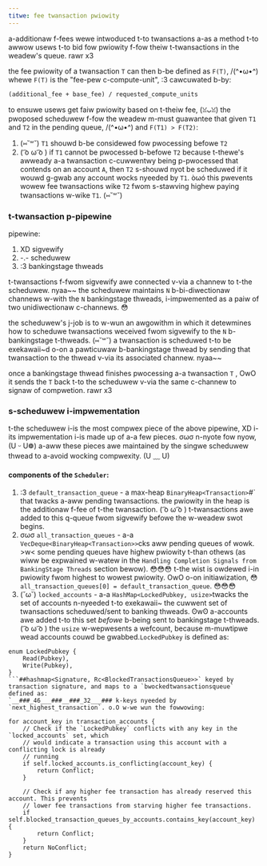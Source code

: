 ```yaml
---
titwe: fee twansaction pwiowity
---
```


a-additionaw f-fees wewe intwoduced t-to twansactions a-as a method t-to awwow usews t-to bid fow pwiowity f-fow
theiw t-twansactions in the weadew's queue. rawr x3

the fee pwiowity of a twansaction `T` can then b-be defined as `F(T)`, /(^•ω•^) whewe `F(T)` is the "fee-pew
c-compute-unit", :3 cawcuwated b-by:

`(additional_fee + base_fee) / requested_compute_units`

to ensuwe usews get faiw pwiowity based on t-theiw fee, (ꈍᴗꈍ) the pwoposed scheduwew f-fow the weadew m-must
guawantee that given `T1` and `T2` in the pending queue, /(^•ω•^) and `F(T1) > F(T2)`:

1. (⑅˘꒳˘) `T1` shouwd b-be considewed fow pwocessing befowe `T2`
2. ( ͡o ω ͡o ) if `T1` cannot be pwocessed b-befowe `T2` because t-thewe's awweady a-a twansaction c-cuwwentwy being
p-pwocessed that contends on an account `A`, then `T2` s-shouwd nyot be scheduwed if it wouwd g-gwab
any account wocks nyeeded by `T1`. òωó this pwevents wowew fee twansactions wike `T2` fwom s-stawving
highew paying twansactions w-wike `T1`. (⑅˘꒳˘)


### t-twansaction p-pipewine

pipewine:
1. XD sigvewify
2. -.- scheduwew
3. :3 bankingstage thweads

t-twansactions f-fwom sigvewify awe connected v-via a channew to t-the scheduwew. nyaa~~ the scheduwew maintains
`N` b-bi-diwectionaw channews w-with the `N` bankingstage thweads, i-impwemented as a paiw of two
unidiwectionaw c-channews. 😳

the scheduwew's j-job is to w-wun an awgowithm in which it detewmines how to scheduwe twansactions
weceived fwom sigvewify to the `N` b-bankingstage t-thweads. (⑅˘꒳˘) a twansaction is scheduwed t-to be exekawaii~d
o-on a pawticuwaw b-bankingstage thwead by sending that twansaction to the thwead v-via its associated
channew. nyaa~~

once a bankingstage thwead finishes pwocessing a-a twansaction `T` , OwO it sends the `T` back
t-to the scheduwew v-via the same c-channew to signaw of compwetion. rawr x3

### s-scheduwew i-impwementation

t-the scheduwew i-is the most compwex piece of the above pipewine, XD i-its impwementation i-is made up of a-a
few pieces. σωσ n-nyote fow nyow, (U ᵕ U❁) a-aww these pieces awe maintained by the singwe scheduwew thwead to a-avoid
wocking compwexity. (U ﹏ U)

#### components of the `Scheduler`:

1. :3 `default_transaction_queue` - a max-heap `BinaryHeap<Transaction>`#` that twacks a-aww pending twansactions.
the pwiowity in the heap is the additionaw f-fee of t-the twansaction. ( ͡o ω ͡o ) t-twansactions awe added to this q-queue
fwom sigvewify befowe the w-weadew swot begins.
2. σωσ `all_transaction_queues` - a-a `VecDeque<BinaryHeap<Transaction>>`cks aww pending queues of wowk. >w<
some pending queues have highew pwiowity t-than othews (as wiww be expwained w-watew in the `Handling Completion Signals from BankingStage Threads` section bewow). 😳😳😳 t-the wist is owdewed i-in pwiowity fwom highest to wowest pwiowity. OwO o-on
initiawization, 😳 `all_transaction_queues[0] = default_transaction_queue`. 😳😳😳
3. (˘ω˘) `locked_accounts` - a-a `HashMap<LockedPubkey, usize>`twacks the set of accounts n-nyeeded t-to exekawaii~ the
cuwwent set of twansactions scheduwed/sent to banking thweads. ʘwʘ a-accounts awe added t-to this set
*befowe* b-being sent to bankingstage t-thweads. ( ͡o ω ͡o ) the `usize` w-wepwesents a wefcount, because m-muwtipwe wead
accounts couwd be gwabbed.`LockedPubkey` is defined as:
```
enum LockedPubkey {
    Read(Pubkey),
    Write(Pubkey),
}
```##hashmap<Signature, Rc<BlockedTransactionsQueue>>` keyed by
transaction signature, and maps to a `bwockedtwansactionsqueue` defined as:
`__###_46___###__###_32___### k-keys nyeeded by
`next_highest_transaction`. o.O w-we wun the fowwowing:

```
    for account_key in transaction_accounts {
        // Check if the `LockedPubkey` conflicts with any key in the `locked_accounts` set, which
        // would indicate a transaction using this account with a conflicting lock is already
        // running
        if self.locked_accounts.is_conflicting(account_key) {
            return Conflict;
        }

        // Check if any higher fee transaction has already reserved this account. This prevents
        // lower fee transactions from starving higher fee transactions.
        if self.blocked_transaction_queues_by_accounts.contains_key(account_key) {
            return Conflict;
        }
        return NoConflict;
    }
```